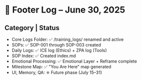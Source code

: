 # 🧾 Footer Log – June 30, 2025

## Category | Status

- Core Logs Folder: ✅ /training_logs/
renamed and active
- SOPs: ✅ SOP-001 through SOP-003 created
- Daily Logs: ✅ ICE log (Ethics) + ZPA log (Tools)
- SOP Index: ✅ Created index.md
- Emotional Processing: ✅ Emotional Layer + Reframe complete
- Milestone Map: ✅ "You Are Here" map generated
- UI, Memory, QA: ✳️ Future phase (July 15–31)
